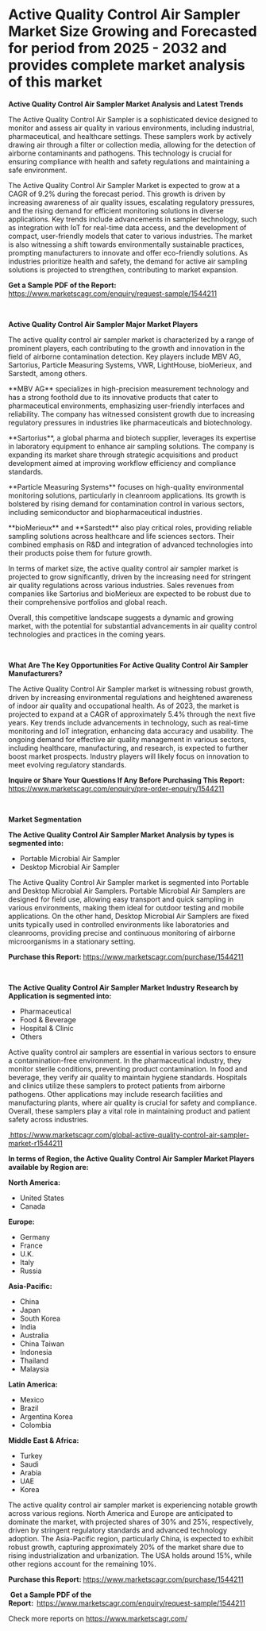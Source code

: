 <p><h1>Active Quality Control Air Sampler Market Size Growing and Forecasted for period from 2025 - 2032 and provides complete market analysis of this market</h1></p><p><strong>Active Quality Control Air Sampler Market Analysis and Latest Trends</strong></p>
<p><p>The Active Quality Control Air Sampler is a sophisticated device designed to monitor and assess air quality in various environments, including industrial, pharmaceutical, and healthcare settings. These samplers work by actively drawing air through a filter or collection media, allowing for the detection of airborne contaminants and pathogens. This technology is crucial for ensuring compliance with health and safety regulations and maintaining a safe environment.</p><p>The Active Quality Control Air Sampler Market is expected to grow at a CAGR of 9.2% during the forecast period. This growth is driven by increasing awareness of air quality issues, escalating regulatory pressures, and the rising demand for efficient monitoring solutions in diverse applications. Key trends include advancements in sampler technology, such as integration with IoT for real-time data access, and the development of compact, user-friendly models that cater to various industries. The market is also witnessing a shift towards environmentally sustainable practices, prompting manufacturers to innovate and offer eco-friendly solutions. As industries prioritize health and safety, the demand for active air sampling solutions is projected to strengthen, contributing to market expansion.</p></p>
<p><strong>Get a Sample PDF of the Report:&nbsp;</strong> <a href="https://www.marketscagr.com/enquiry/request-sample/1544211?utm_campaign=3501&utm_medium=2&utm_source=Github&utm_content=ia&utm_term=11042025&utm_id=active-quality-control-air-sampler">https://www.marketscagr.com/enquiry/request-sample/1544211</a></p>
<p>&nbsp;</p>
<p><strong>Active Quality Control Air Sampler Major Market Players</strong></p>
<p><p>The active quality control air sampler market is characterized by a range of prominent players, each contributing to the growth and innovation in the field of airborne contamination detection. Key players include MBV AG, Sartorius, Particle Measuring Systems, VWR, LightHouse, bioMerieux, and Sarstedt, among others.</p><p>**MBV AG** specializes in high-precision measurement technology and has a strong foothold due to its innovative products that cater to pharmaceutical environments, emphasizing user-friendly interfaces and reliability. The company has witnessed consistent growth due to increasing regulatory pressures in industries like pharmaceuticals and biotechnology.</p><p>**Sartorius**, a global pharma and biotech supplier, leverages its expertise in laboratory equipment to enhance air sampling solutions. The company is expanding its market share through strategic acquisitions and product development aimed at improving workflow efficiency and compliance standards.</p><p>**Particle Measuring Systems** focuses on high-quality environmental monitoring solutions, particularly in cleanroom applications. Its growth is bolstered by rising demand for contamination control in various sectors, including semiconductor and biopharmaceutical industries.</p><p>**bioMerieux** and **Sarstedt** also play critical roles, providing reliable sampling solutions across healthcare and life sciences sectors. Their combined emphasis on R&D and integration of advanced technologies into their products poise them for future growth.</p><p>In terms of market size, the active quality control air sampler market is projected to grow significantly, driven by the increasing need for stringent air quality regulations across various industries. Sales revenues from companies like Sartorius and bioMerieux are expected to be robust due to their comprehensive portfolios and global reach.</p><p>Overall, this competitive landscape suggests a dynamic and growing market, with the potential for substantial advancements in air quality control technologies and practices in the coming years.</p></p>
<p>&nbsp;</p>
<p><strong>What Are The Key Opportunities For Active Quality Control Air Sampler Manufacturers?</strong></p>
<p><p>The Active Quality Control Air Sampler market is witnessing robust growth, driven by increasing environmental regulations and heightened awareness of indoor air quality and occupational health. As of 2023, the market is projected to expand at a CAGR of approximately 5.4% through the next five years. Key trends include advancements in technology, such as real-time monitoring and IoT integration, enhancing data accuracy and usability. The ongoing demand for effective air quality management in various sectors, including healthcare, manufacturing, and research, is expected to further boost market prospects. Industry players will likely focus on innovation to meet evolving regulatory standards.</p></p>
<p><strong>Inquire or Share Your Questions If Any Before Purchasing This Report:</strong> <a href="https://www.marketscagr.com/enquiry/pre-order-enquiry/1544211?utm_campaign=3501&utm_medium=2&utm_source=Github&utm_content=ia&utm_term=11042025&utm_id=active-quality-control-air-sampler">https://www.marketscagr.com/enquiry/pre-order-enquiry/1544211</a></p>
<p>&nbsp;</p>
<p><strong>Market Segmentation</strong></p>
<p><strong>The Active Quality Control Air Sampler Market Analysis by types is segmented into:</strong></p>
<p><ul><li>Portable Microbial Air Sampler</li><li>Desktop Microbial Air Sampler</li></ul></p>
<p><p>The Active Quality Control Air Sampler market is segmented into Portable and Desktop Microbial Air Samplers. Portable Microbial Air Samplers are designed for field use, allowing easy transport and quick sampling in various environments, making them ideal for outdoor testing and mobile applications. On the other hand, Desktop Microbial Air Samplers are fixed units typically used in controlled environments like laboratories and cleanrooms, providing precise and continuous monitoring of airborne microorganisms in a stationary setting.</p></p>
<p><strong>Purchase this Report:&nbsp;</strong><a href="https://www.marketscagr.com/purchase/1544211?utm_campaign=3501&utm_medium=2&utm_source=Github&utm_content=ia&utm_term=11042025&utm_id=active-quality-control-air-sampler">https://www.marketscagr.com/purchase/1544211</a></p>
<p>&nbsp;</p>
<p><strong>The Active Quality Control Air Sampler Market Industry Research by Application is segmented into:</strong></p>
<p><ul><li>Pharmaceutical</li><li>Food & Beverage</li><li>Hospital & Clinic</li><li>Others</li></ul></p>
<p><p>Active quality control air samplers are essential in various sectors to ensure a contamination-free environment. In the pharmaceutical industry, they monitor sterile conditions, preventing product contamination. In food and beverage, they verify air quality to maintain hygiene standards. Hospitals and clinics utilize these samplers to protect patients from airborne pathogens. Other applications may include research facilities and manufacturing plants, where air quality is crucial for safety and compliance. Overall, these samplers play a vital role in maintaining product and patient safety across industries.</p></p>
<p><a href="https://www.marketscagr.com/global-active-quality-control-air-sampler-market-r1544211?utm_campaign=3501&utm_medium=2&utm_source=Github&utm_content=ia&utm_term=11042025&utm_id=active-quality-control-air-sampler">&nbsp;https://www.marketscagr.com/global-active-quality-control-air-sampler-market-r1544211</a></p>
<p><strong>In terms of Region, the Active Quality Control Air Sampler Market Players available by Region are:</strong></p>
<p>
    <p> <strong> North America: </strong>
        <ul>
            <li>United States</li>
            <li>Canada</li>
        </ul>
        </p> 
    <p> <strong> Europe: </strong>
        <ul>
            <li>Germany</li>
            <li>France</li>
            <li>U.K.</li>
            <li>Italy</li>
            <li>Russia</li>
        </ul>
        </p> 
    <p> <strong> Asia-Pacific: </strong>
        <ul>
            <li>China</li>
            <li>Japan</li>
            <li>South Korea</li>
            <li>India</li>
            <li>Australia</li>
            <li>China Taiwan</li>
            <li>Indonesia</li>
            <li>Thailand</li>
            <li>Malaysia</li>
        </ul>
        </p> 
    <p> <strong> Latin America: </strong>
        <ul>
            <li>Mexico</li>
            <li>Brazil</li>
            <li>Argentina Korea</li>
            <li>Colombia</li>
        </ul>
        </p> 
    <p> <strong> Middle East & Africa: </strong>
        <ul>
            <li>Turkey</li>
            <li>Saudi</li>
            <li>Arabia</li>
            <li>UAE</li>
            <li>Korea</li>
        </ul>
    </p>
    </p>
<p><p>The active quality control air sampler market is experiencing notable growth across various regions. North America and Europe are anticipated to dominate the market, with projected shares of 30% and 25%, respectively, driven by stringent regulatory standards and advanced technology adoption. The Asia-Pacific region, particularly China, is expected to exhibit robust growth, capturing approximately 20% of the market share due to rising industrialization and urbanization. The USA holds around 15%, while other regions account for the remaining 10%.</p></p>
<p><strong>Purchase this Report: </strong><a href="https://www.marketscagr.com/purchase/1544211?utm_campaign=3501&utm_medium=2&utm_source=Github&utm_content=ia&utm_term=11042025&utm_id=active-quality-control-air-sampler">https://www.marketscagr.com/purchase/1544211</a></p>
<p>&nbsp;<strong>Get a Sample PDF of the Report:&nbsp;&nbsp;</strong><a href="https://www.marketscagr.com/enquiry/request-sample/1544211?utm_campaign=3501&utm_medium=2&utm_source=Github&utm_content=ia&utm_term=11042025&utm_id=active-quality-control-air-sampler">https://www.marketscagr.com/enquiry/request-sample/1544211</a></p>
<p><strong></strong></p>
<p>Check more reports on <a href="https://www.marketscagr.com/?utm_campaign=3501&utm_medium=2&utm_source=Github&utm_content=ia&utm_term=11042025&utm_id=active-quality-control-air-sampler">https://www.marketscagr.com/</a></p>